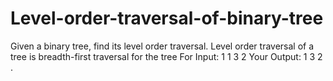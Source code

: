 # Level-order-traversal-of-binary-tree
Given a binary tree, find its level order traversal. Level order traversal of a tree is breadth-first traversal for the tree For Input:  1 1 3 2  Your Output:  1 3 2 .
